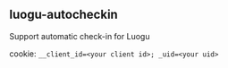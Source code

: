 ## luogu-autocheckin

Support automatic check-in for Luogu

cookie: `__client_id=<your client id>; _uid=<your uid>`